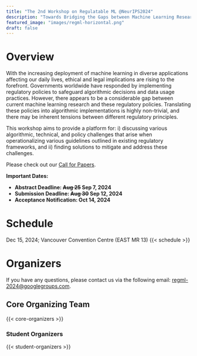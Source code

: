 ```yaml
---
title: "The 2nd Workshop on Regulatable ML @NeurIPS2024"
description: "Towards Bridging the Gaps between Machine Learning Research and Regulations"
featured_image: "images/regml-horizontal.png"
draft: false
---
```



# Overview

With the increasing deployment of machine learning in diverse applications affecting our daily lives, ethical and legal implications are rising to the forefront. Governments worldwide have responded by implementing regulatory policies to safeguard algorithmic decisions and data usage practices. However, there appears to be a considerable gap between current machine learning research and these regulatory policies. Translating these policies into algorithmic implementations is highly non-trivial, and there may be inherent tensions between different regulatory principles.

This workshop aims to provide a platform for: i) discussing various algorithmic, technical, and policy challenges that arise when operationalizing various guidelines outlined in existing regulatory frameworks, and ii) finding solutions to mitigate and address these challenges. 

Please check out our [Call for Papers](/cfp/).

**Important Dates:**
- **Abstract Deadline: ~~Aug 25~~ Sep 7, 2024**
- **Submission Deadline: ~~Aug 30~~ Sep 12, 2024**
- **Acceptance Notification: Oct 14, 2024**

# Schedule
Dec 15, 2024; Vancouver Convention Centre (EAST MR 13)
{{< schedule >}}

# Organizers

If you have any questions, please contact us via the following email: [regml-2024@googlegroups.com](mailto:regml-2024@googlegroups.com).

## Core Organizing Team

{{< core-organizers >}}

### Student Organizers

{{< student-organizers >}}

